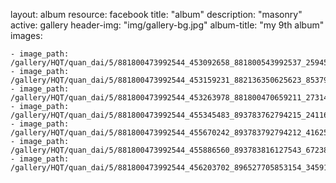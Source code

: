 
layout: album
resource: facebook
title: "album"
description: "masonry"
active: gallery
header-img: "img/gallery-bg.jpg"
album-title: "my 9th album"
images:
    
    - image_path: /gallery/HQT/quan_dai/5/881800473992544_453092658_881800543992537_2594520967760300389_n.jpg
    - image_path: /gallery/HQT/quan_dai/5/881800473992544_453159231_882136350625623_8537992834064599129_n.jpg
    - image_path: /gallery/HQT/quan_dai/5/881800473992544_453263978_881800470659211_2731458593192702697_n.jpg
    - image_path: /gallery/HQT/quan_dai/5/881800473992544_455345483_893783762794215_2411629141021743452_n.jpg
    - image_path: /gallery/HQT/quan_dai/5/881800473992544_455670242_893783792794212_4162532143252699163_n.jpg
    - image_path: /gallery/HQT/quan_dai/5/881800473992544_455886560_893783816127543_6723870289920846729_n.jpg
    - image_path: /gallery/HQT/quan_dai/5/881800473992544_456203702_896527705853154_3459134961213713245_n.jpg